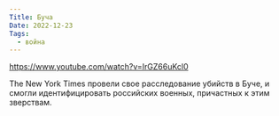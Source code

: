 ```yaml
---
Title: Буча
Date: 2022-12-23
Tags:
  - война
---
```


https://www.youtube.com/watch?v=IrGZ66uKcl0

The New York Times провели свое расследование убийств в Буче, и смогли идентифицировать российских военных, причастных к этим зверствам.